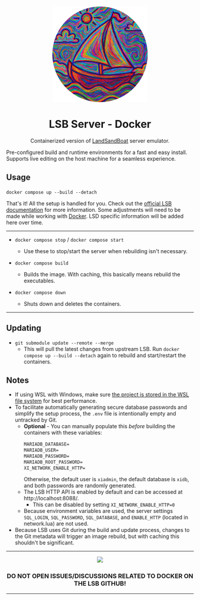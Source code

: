 <p align="center">
    <img width="256" height="256" src="lsd_logo_circle.png">
    <h1 align="center">LSB Server - Docker</h1>
</p>

<p align="center">Containerized version of <a href="https://github.com/LandSandBoat/server">LandSandBoat</a> server emulator.</p>

Pre-configured build and runtime environments for a fast and easy install. Supports live editing on the host machine for a seamless experience.

## Usage

`docker compose up --build --detach`

That's it! All the setup is handled for you. Check out the [official LSB documentation](https://github.com/LandSandBoat/server/wiki/Post-Install-Guide) for more information. Some adjustments will need to be made while working with [Docker](https://docs.docker.com/reference/). LSD specific information will be added here over time.

----

- `docker compose stop` / `docker compose start`
    - Use these to stop/start the server when rebuilding isn't necessary.

- `docker compose build`
    - Builds the image. With caching, this basically means rebuild the executables.

- `docker compose down`
    - Shuts down and deletes the containers.

----

## Updating

- `git submodule update --remote --merge`
    - This will pull the latest changes from upstream LSB. Run `docker compose up --build --detach` again to rebuild and start/restart the containers.

## Notes

- If using WSL with Windows, make sure [the project is stored in the WSL file system](https://learn.microsoft.com/en-us/windows/wsl/filesystems#file-storage-and-performance-across-file-systems) for best performance.
- To facilitate automatically generating secure database passwords and simplify the setup process, the `.env` file is intentionally empty and untracked by Git.
  - **Optional** - You can manually populate this _before_ building the containers with these variables:
    ```
    MARIADB_DATABASE=
    MARIADB_USER=
    MARIADB_PASSWORD=
    MARIADB_ROOT_PASSWORD=
    XI_NETWORK_ENABLE_HTTP=
    ```
    Otherwise, the default user is `xiadmin`, the default database is `xidb`, and both passwords are randomly generated.
  - The LSB HTTP API is enabled by default and can be accessed at http://localhost:8088/.
    - This can be disabled by setting `XI_NETWORK_ENABLE_HTTP=0`
  - Because environment variables are used, the server settings `SQL_LOGIN`, `SQL_PASSWORD`, `SQL_DATABASE`, and `ENABLE_HTTP` (located in network.lua) are not used.
- Because LSB uses Git during the build and update process, changes to the Git metadata will trigger an image rebuild, but with caching this shouldn't be significant.

----

<p align="center">
    <img src="https://github.githubassets.com/images/icons/emoji/unicode/26a0.png?v8" />
    <h3 align="center">DO NOT OPEN ISSUES/DISCUSSIONS RELATED TO DOCKER ON THE LSB GITHUB!</h2>
</p>

----
